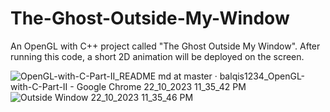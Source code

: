 # The-Ghost-Outside-My-Window
An OpenGL with C++ project called "The Ghost Outside My Window". After running this code, a short 2D animation will be deployed on the screen.


![OpenGL-with-C-Part-II_README md at master · balqis1234_OpenGL-with-C-Part-II - Google Chrome 22_10_2023 11_35_42 PM](https://github.com/balqis1234/The-Ghost-Outside-My-Window/assets/148086400/e4e3a71a-4dc6-4762-8983-f1e2f9c3b8cf)
![Outside Window 22_10_2023 11_35_46 PM](https://github.com/balqis1234/The-Ghost-Outside-My-Window/assets/148086400/129f6c70-fa5a-4669-a7a2-5e6899f6546e)
